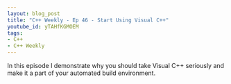 ```yaml
---
layout: blog_post
title: "C++ Weekly - Ep 46 - Start Using Visual C++"
youtube_id: yTAHfKGMOEM
tags:
- C++
- C++ Weekly
---
```


In this episode I demonstrate why you should take Visual C++ seriously and make it a part of your automated build environment.
